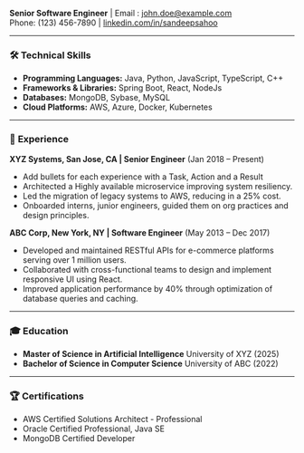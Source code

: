 **Senior Software Engineer** | Email : john.doe@example.com  
Phone: (123) 456-7890         | [linkedin.com/in/sandeepsahoo](https://linkedin.com/in/sandeepsahoo)

---
### 🛠 **Technical Skills**

- **Programming Languages:** Java, Python, JavaScript, TypeScript, C++
- **Frameworks & Libraries:** Spring Boot, React, NodeJs 
- **Databases:** MongoDB, Sybase, MySQL
- **Cloud Platforms:** AWS, Azure, Docker, Kubernetes

---
### 💼 **Experience**
**XYZ Systems, San Jose, CA | Senior Engineer** (Jan 2018 – Present)
- Add bullets for each experience with a Task, Action and a Result
- Architected a Highly available microservice improving system resiliency.
- Led the migration of legacy systems to AWS, reducing in a 25% cost.
- Onboarded interns, junior engineers, guided them on org practices and design principles.

**ABC Corp, New York, NY | Software Engineer** (May 2013 – Dec 2017) 
- Developed and maintained RESTful APIs for e-commerce platforms serving over 1 million users.
- Collaborated with cross-functional teams to design and implement responsive UI using React.
- Improved application performance by 40% through optimization of database queries and caching.

---
### 🎓 **Education**

- **Master of Science in Artificial Intelligence** University of XYZ (2025)
- **Bachelor of Science in Computer Science** University of ABC (2022)

---
### 🏆 **Certifications**

- AWS Certified Solutions Architect - Professional
- Oracle Certified Professional, Java SE
- MongoDB Certified Developer
